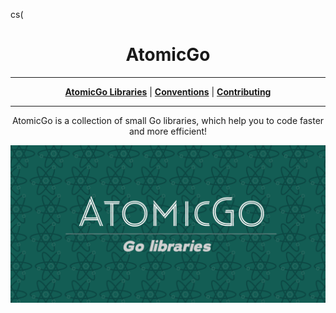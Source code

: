 cs(<h1 align="center">AtomicGo</h1>

---

<p align="center">
<strong><a href="https://github.com/atomicgo">AtomicGo Libraries</a></strong>
|
<strong><a href="https://pkg.go.dev/github.com/atomicgo/template" target="_blank">Conventions</a></strong>
|
<strong><a href="https://github.com/atomicgo/atomicgo/blob/main/CONTRIBUTING.md" target="_blank">Contributing</a></strong>
</p>

---

<p align="center">AtomicGo is a collection of small Go libraries, which help you to code faster and more efficient!</p>

![Alt text](/assets/header.png?raw=true "Optional Title")

